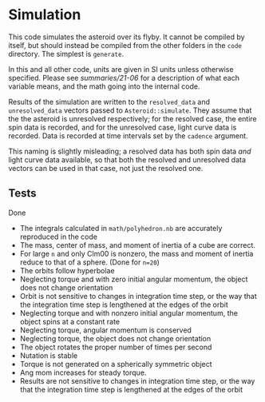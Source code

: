 # Simulation

This code simulates the asteroid over its flyby. It cannot be compiled by itself, but should instead be compiled from the other folders in the `code` directory. The simplest is `generate`.

In this and all other code, units are given in SI units unless otherwise specified. Please see *summaries/21-06* for a description of what each variable means, and the math going into the internal code.

Results of the simulation are written to the `resolved_data` and `unresolved_data` vectors passed to `Asteroid::simulate`. They assume that the the asteroid is unresolved respectively; for the resolved case, the entire spin data is recorded, and for the unresolved case, light curve data is recorded. Data is recorded at time intervals set by the `cadence` argument.

This naming is slightly misleading; a resolved data has both spin data _and_ light curve data available, so that both the resolved and unresolved data vectors can be used in that case, not just the resolved one.

## Tests
Done
- The integrals calculated in `math/polyhedron.nb` are accurately reproduced in the code
- The mass, center of mass, and moment of inertia of a cube are correct.
- For large `n` and only Clm00 is nonzero, the mass and moment of inertia reduce to that of a sphere. (Done for `n=20`)
- The orbits follow hyperbolae
- Neglecting torque and with zero initial angular momentum, the object does not change orientation
- Orbit is not sensitive to changes in integration time step, or the way that the integration time step is lengthened at the edges of the orbit
- Neglecting torque and with nonzero initial angular momentum, the object spins at a constant rate
- Neglecting torque, angular momentum is conserved
- Neglecting torque, the object does not change orientation
- The object rotates the proper number of times per second
- Nutation is stable
- Torque is not generated on a spherically symmetric object
- Ang mom increases for steady torque.
- Results are not sensitive to changes in integration time step, or the way that the integration time step is lengthened at the edges of the orbit
